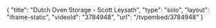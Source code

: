 {
    "title": "Dutch Oven Storage - Scott Leysath",
    "type": "solo",
    "layout": "iframe-static",
    "videoId": "3784948",
    "url": "\/tvpembed\/3784948"
}